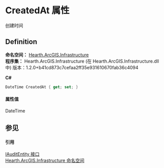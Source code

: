 # CreatedAt 属性


创建时间



## Definition
**命名空间：** <a href="N_Hearth_ArcGIS_Infrastructure">Hearth.ArcGIS.Infrastructure</a>  
**程序集：** Hearth.ArcGIS.Infrastructure (在 Hearth.ArcGIS.Infrastructure.dll 中) 版本：1.2.0+b41cd873c7cefaa2ff35e931610670fab36c4094

**C#**
``` C#
DateTime CreatedAt { get; set; }
```



#### 属性值
DateTime

## 参见


#### 引用
<a href="T_Hearth_ArcGIS_Infrastructure_IAuditEntity">IAuditEntity 接口</a>  
<a href="N_Hearth_ArcGIS_Infrastructure">Hearth.ArcGIS.Infrastructure 命名空间</a>  
